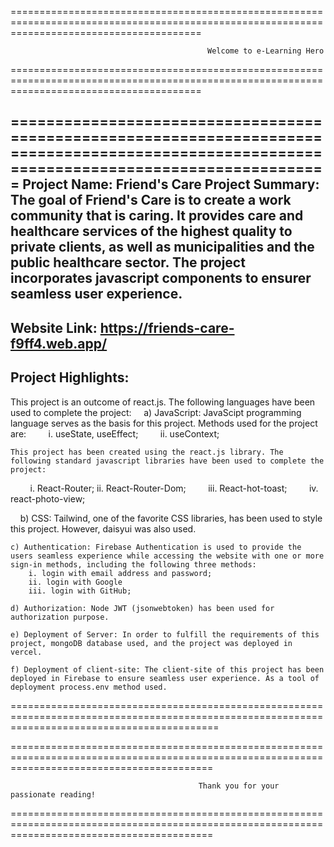 =============================================================================================================================================

                                                Welcome to e-Learning Hero

=============================================================================================================================================

=============================================================================================================================================
Project Name: Friend's Care
Project Summary: The goal of Friend's Care is to create a work community that is caring. It provides care and healthcare services of the highest quality to private clients, as well as municipalities and the public healthcare sector. The project incorporates javascript components to ensurer seamless user experience.
-------------------------------------------------
Website Link: https://friends-care-f9ff4.web.app/
-------------------------------------------------
Project Highlights:
----------------------------------------------
This project is an outcome of react.js. The following languages have been used to complete the project:
    a) JavaScript: JavaScipt programming language serves as the basis for this project. Methods used for the project are:
        i. useState, useEffect;
        ii. useContext; 

    This project has been created using the react.js library. The following standard javascript libraries have been used to complete the project:
        i. React-Router;
        ii. React-Router-Dom;
        iii. React-hot-toast;
        iv. react-photo-view;

    b) CSS: Tailwind, one of the favorite CSS libraries, has been used to style this project. However, daisyui was also used.

    c) Authentication: Firebase Authentication is used to provide the users seamless experience while accessing the website with one or more sign-in methods, including the following three methods:
        i. login with email address and password;
        ii. login with Google
        iii. login with GitHub;

    d) Authorization: Node JWT (jsonwebtoken) has been used for authorization purpose.

    e) Deployment of Server: In order to fulfill the requirements of this project, mongoDB database used, and the project was deployed in vercel.

    f) Deployment of client-site: The client-site of this project has been deployed in Firebase to ensure seamless user experience. As a tool of deployment process.env method used.
================================================================================================================================================


===============================================================================================================================================

                                              Thank you for your passionate reading!

===============================================================================================================================================